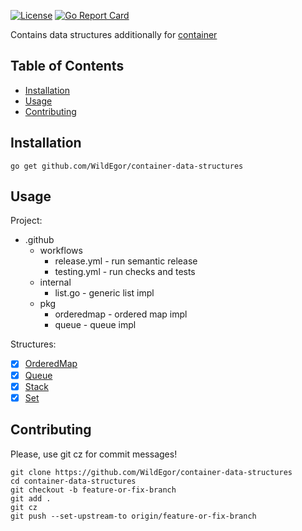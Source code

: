 [![License](https://img.shields.io/badge/License-MIT-blue.svg)](https://opensource.org/licenses/MIT)
[![Go Report Card](https://goreportcard.com/badge/github.com/WildEgor/container-data-structures)](https://goreportcard.com/report/github.com/WildEgor/container-data-structures)

Contains data structures additionally for [container](https://pkg.go.dev/container)

## Table of Contents
- [Installation](#installation)
- [Usage](#usage)
- [Contributing](#contributing)

## Installation
```shell
go get github.com/WildEgor/container-data-structures
```

## Usage

Project:
- .github
    - workflows
        - release.yml - run semantic release
        - testing.yml - run checks and tests
    - internal
      - list.go - generic list impl
    - pkg
        - orderedmap - ordered map impl
        - queue - queue impl

Structures:
- [x] [OrderedMap](./examples/orderedmap/main.go)
- [x] [Queue](./examples/queue/main.go)
- [x] [Stack](./examples/stack/main.go)
- [x] [Set](./examples/set/main.go)

## Contributing

Please, use git cz for commit messages!

```shell
git clone https://github.com/WildEgor/container-data-structures
cd container-data-structures
git checkout -b feature-or-fix-branch
git add .
git cz
git push --set-upstream-to origin/feature-or-fix-branch
```